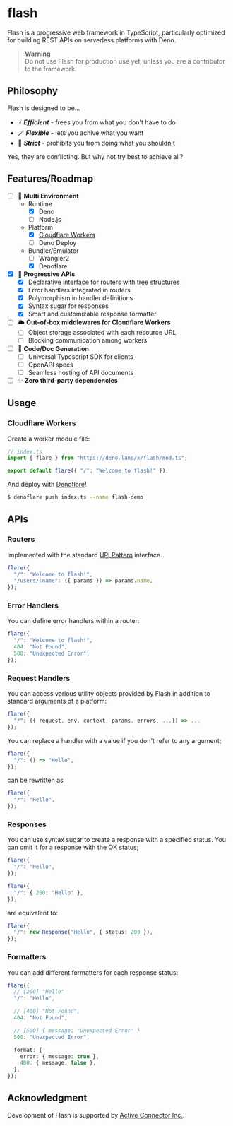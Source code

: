 # flash

Flash is a progressive web framework in TypeScript, particularly optimized for
building REST APIs on serverless platforms with Deno.

> **Warning**\
> Do not use Flash for production use yet, unless you are a contributor to the
> framework.

## Philosophy

Flash is designed to be...

- :zap: _**Efficient**_ - frees you from what you don't have to do
- :magic_wand: _**Flexible**_ - lets you achive what you want
- :rotating_light: _**Strict**_ - prohibits you from doing what you shouldn't

Yes, they are conflicting. But why not try best to achieve all?

## Features/Roadmap

- [ ] :helicopter: **Multi Environment**
  - Runtime
    - [x] Deno
    - [ ] Node.js
  - Platform
    - [x] [Cloudflare Workers](https://workers.cloudflare.com/)
    - [ ] Deno Deploy
  - Bundler/Emulator
    - [ ] Wrangler2
    - [x] Denoflare
- [x] :rocket: **Progressive APIs**
  - [x] Declarative interface for routers with tree structures
  - [x] Error handlers integrated in routers
  - [x] Polymorphism in handler definitions
  - [x] Syntax sugar for responses
  - [x] Smart and customizable response formatter
- [ ] :sun_behind_large_cloud: **Out-of-box middlewares for Cloudflare Workers**
  - [ ] Object storage associated with each resource URL
  - [ ] Blocking communication among workers
- [ ] :scroll: **Code/Doc Generation**
  - [ ] Universal Typescript SDK for clients
  - [ ] OpenAPI specs
  - [ ] Seamless hosting of API documents
- [ ] :sparkles: **Zero third-party dependencies**

## Usage

### Cloudflare Workers

Create a worker module file:

```typescript
// index.ts
import { flare } from "https://deno.land/x/flash/mod.ts";

export default flare({ "/": "Welcome to flash!" });
```

And deploy with [Denoflare](https://denoflare.dev/)!

```sh
$ denoflare push index.ts --name flash-demo
```

## APIs

### Routers

Implemented with the standard
[URLPattern](https://developer.mozilla.org/en-US/docs/Web/API/URLPattern)
interface.

```typescript
flare({
  "/": "Welcome to flash!",
  "/users/:name": ({ params }) => params.name,
});
```

### Error Handlers

You can define error handlers within a router:

```typescript
flare({
  "/": "Welcome to flash!",
  404: "Not Found",
  500: "Unexpected Error",
});
```

### Request Handlers

You can access various utility objects provided by Flash in addition to standard
arguments of a platform:

```typescript
flare({
  "/": ({ request, env, context, params, errors, ...}) => ...
});
```

You can replace a handler with a value if you don't refer to any argument;

```typescript
flare({
  "/": () => "Hello",
});
```

can be rewritten as

```typescript
flare({
  "/": "Hello",
});
```

### Responses

You can use syntax sugar to create a response with a specified status. You can
omit it for a response with the OK status;

```typescript
flare({
  "/": "Hello",
});
```

```typescript
flare({
  "/": { 200: "Hello" },
});
```

are equivalent to:

```typescript
flare({
  "/": new Response("Hello", { status: 200 }),
});
```

### Formatters

You can add different formatters for each response status:

```typescript
flare({
  // [200] "Hello"
  "/": "Hello",

  // [400] "Not Found",
  404: "Not Found",

  // [500] { message: "Unexpected Error" }
  500: "Unexpected Error",

  format: {
    error: { message: true },
    400: { message: false },
  },
});
```

## Acknowledgment

Development of Flash is supported by
[Active Connector Inc.](https://active-connector.com).
